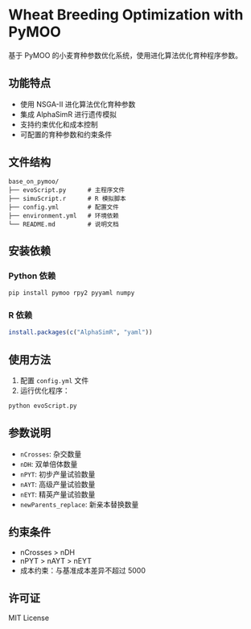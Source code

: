 # Wheat Breeding Optimization with PyMOO

基于 PyMOO 的小麦育种参数优化系统，使用进化算法优化育种程序参数。

## 功能特点

- 使用 NSGA-II 进化算法优化育种参数
- 集成 AlphaSimR 进行遗传模拟
- 支持约束优化和成本控制
- 可配置的育种参数和约束条件

## 文件结构

```
base_on_pymoo/
├── evoScript.py      # 主程序文件
├── simuScript.r      # R 模拟脚本
├── config.yml        # 配置文件
├── environment.yml   # 环境依赖
└── README.md         # 说明文档
```

## 安装依赖

### Python 依赖
```bash
pip install pymoo rpy2 pyyaml numpy
```

### R 依赖
```r
install.packages(c("AlphaSimR", "yaml"))
```

## 使用方法

1. 配置 `config.yml` 文件
2. 运行优化程序：
```python
python evoScript.py
```

## 参数说明

- `nCrosses`: 杂交数量
- `nDH`: 双单倍体数量  
- `nPYT`: 初步产量试验数量
- `nAYT`: 高级产量试验数量
- `nEYT`: 精英产量试验数量
- `newParents_replace`: 新亲本替换数量

## 约束条件

- nCrosses > nDH
- nPYT > nAYT > nEYT
- 成本约束：与基准成本差异不超过 5000

## 许可证

MIT License
